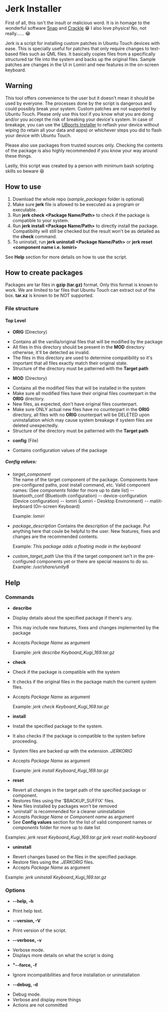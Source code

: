 # Jerk Installer
First of all, this isn't the insult or malicious word.
It is in homage to the wonderful software [Snap](https://en.wikipedia.org/wiki/Snap_(software)) and [Crackle](https://gitlab.com/tuxecure/crackle-apt/crackle) 😁 I also love physics! No, not really...... 😂

Jerk is a script for installing custom patches in Ubuntu Touch devices with ease.
This is specially useful for patches that only require changes to text-based files such as QML files.
It basically copies files from a specifically structured tar file into the system and backs up the original files.
Sample patches are changes in the UI in Lomiri and new features in the on-screen keyboard.

## Warning
This tool offers convenience to the user but it doesn't mean it should be used by everyone. The processes done by the script is dangerous and could possibly break your system. Custom patches are not supported by Ubuntu Touch. Please only use this tool if you know what you are doing and/or you accept the risk of breaking your device's system. In case of breakage, you can use the [UBports Installer](https://devices.ubuntu-touch.io/installer/ "UBports Installer") to reflash your device without wiping (to retain all your data and apps) or whichever steps you did to flash your device with Ubuntu Touch.

Please also use packages from trusted sources only. Checking the contents of the package is also highly recommended if you know your way around these things.

Lastly, this script was created by a person with minimum bash scripting skills so beware 😆

## How to use
1.  Download the whole repo (_sample_packages_ folder is optional)
2. Make sure **jerk** file is allowed to be executed as a program or executable.
3. Run **jerk check <Package Name/Path>** to check if the package is compatible to your system.
4. Run **jerk install <Package Name/Path>** to directly install the package. Compatibility will still be checked but the result won't be as detailed as the **check** command.
5. To uninstall, run **jerk uninstall <Package Name/Path>** or **jerk reset \<component name i.e. lomiri\>**

See **Help** section for more details on how to use the script.

## How to create packages
Packages are tar files in **gzip (tar.gz)** format. Only this format is known to work.
We are limited to tar files that Ubuntu Touch can extract out of the box. **tar.xz** is  known to be NOT supported.

### File structure
#### Top Level
* **ORIG** (Directory)
 - Contains all the vanilla/original files that will be modified by the package
 - All files in this directory should be present in the **MOD** directory otherwise, it'll be detected as invalid.
 - The files in this directory are used to determine compatibility so it's important that all files exactly match their original state.
 - Structure of the directory must be patterned with the **Target path**
* **MOD** (Directory)
 - Contains all the modified files that will be installed in the system
 - Make sure all modified files have their original files counterpart in the **ORIG** directory.
 - New files, as expected, don't have original files counterpart.
 - Make sure ONLY actual new files have no counterpart in the **ORIG** directory, all files with no **ORIG** counterpart will be DELETED upon uninstallation which may cause system breakage if system files are deleted unexpectedly.
 - Structure of the directory must be patterned with the **Target path**
* **config** (File)
 - Contains configuration values of the package
 ##### Config values:
   - _target_component_   
         The name of the target component of the package.
		 Components have pre-configured paths, post install command, etc.
         Valid component names: (See _components_ folder for more up to date list)
         -- bluetooth_conf (Bluetooth configuration)
         -- device-configuration (Device configuration)
         -- lomiri (Lomiri - Desktop Environment)
        -- maliit-keyboard (On-screen Keyboard)
		
		Example: _lomiri_
   - _package_description_
      Contains the description of the package. Put anything here that coule be helpful to the user.
	  New features, fixes and changes are the recommended contents.
	  
	  Example: _This package adds a floating mode in the keyboard_
   - _custom_target_path_
    Use this if the target component isn't in the pre-configured components yet or there are special reasons to do so.
	Example: _/usr/share/unity8_

## Help
### Commands
* **describe**
 -  Display details about the specified package if there's any.
  - This may include new features, fixes and changes implemented by the package
  - Accepts _Package Name_ as argument

    Example: _jerk describe Keyboard_Kugi_169.tar.gz_
* **check**
 - Check if the package is compatible with the system
 - It checks if the original files in the package match the current system files.
 - Accepts _Package Name_ as argument

   Example: _jerk check Keyboard_Kugi_169.tar.gz_
* **install**
 - Install the specified package to the system.
 - It also checks if the package is compatible to the system before proceeding.
 - System files are backed up with the extension _.JERKORIG_
 - Accepts _Package Name_ as argument

   Example: _jerk install Keyboard_Kugi_169.tar.gz_
 
* **reset**
 - Revert all changes in the target path of the specified package or component.
 - Restores files using the '$BACKUP_SUFFIX' files.
 - New files installed by packages won't be removed
 - 'uninstall' is recommended for a cleaner uninstallation
 - Accepts _Package Name_ or _Component name_ as argument
  - See **Config values** section for the list of valid component names or  _components_ folder for more up to date list

   Examples:
   _jerk reset Keyboard_Kugi_169.tar.gz_
   _jerk reset maliit-keyboard_
  
* **uninstall**
 - Revert changes based on the files in the specified package.
 - Restore files using the _.JERKORIG_ files.
  - Accepts _Package Name_ as argument
  
   Example: _jerk uninstall Keyboard_Kugi_169.tar.gz_
   
### Options
* **--help, -h**
 - Print help text.
* **--version, -V**
 - Print version of the script.
* **--verbose, -v**
 - Verbose mode.
 - Displays more details on what the script is doing
* **"--force, -f**
 - Ignore incompatibilities and force installation or uninstallation
* **--debug, -d**
 - Debug mode.
 - Verbose and display more things
 - Actions are not committed
